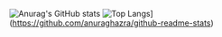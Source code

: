 ![Anurag's GitHub stats](https://github-readme-stats.vercel.app/api?username=User5029&count_private=true&theme=midnight-purple)
![Top Langs](https://github-readme-stats.vercel.app/api/top-langs/?username=User5029&langs_count=8&theme=midnight-purple)](https://github.com/anuraghazra/github-readme-stats)
